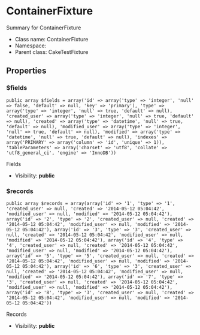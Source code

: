 ContainerFixture
===============

Summary for ContainerFixture




* Class name: ContainerFixture
* Namespace: 
* Parent class: CakeTestFixture





Properties
----------


### $fields

    public array $fields = array('id' => array('type' => 'integer', 'null' => false, 'default' => null, 'key' => 'primary'), 'type' => array('type' => 'integer', 'null' => true, 'default' => null), 'created_user' => array('type' => 'integer', 'null' => true, 'default' => null), 'created' => array('type' => 'datetime', 'null' => true, 'default' => null), 'modified_user' => array('type' => 'integer', 'null' => true, 'default' => null), 'modified' => array('type' => 'datetime', 'null' => true, 'default' => null), 'indexes' => array('PRIMARY' => array('column' => 'id', 'unique' => 1)), 'tableParameters' => array('charset' => 'utf8', 'collate' => 'utf8_general_ci', 'engine' => 'InnoDB'))

Fields



* Visibility: **public**


### $records

    public array $records = array(array('id' => '1', 'type' => '1', 'created_user' => null, 'created' => '2014-05-12 05:04:42', 'modified_user' => null, 'modified' => '2014-05-12 05:04:42'), array('id' => '2', 'type' => '2', 'created_user' => null, 'created' => '2014-05-12 05:04:42', 'modified_user' => null, 'modified' => '2014-05-12 05:04:42'), array('id' => '3', 'type' => '3', 'created_user' => null, 'created' => '2014-05-12 05:04:42', 'modified_user' => null, 'modified' => '2014-05-12 05:04:42'), array('id' => '4', 'type' => '4', 'created_user' => null, 'created' => '2014-05-12 05:04:42', 'modified_user' => null, 'modified' => '2014-05-12 05:04:42'), array('id' => '5', 'type' => '5', 'created_user' => null, 'created' => '2014-05-12 05:04:42', 'modified_user' => null, 'modified' => '2014-05-12 05:04:42'), array('id' => '6', 'type' => '3', 'created_user' => null, 'created' => '2014-05-12 05:04:42', 'modified_user' => null, 'modified' => '2014-05-12 05:04:42'), array('id' => '7', 'type' => '3', 'created_user' => null, 'created' => '2014-05-12 05:04:42', 'modified_user' => null, 'modified' => '2014-05-12 05:04:42'), array('id' => '8', 'type' => '3', 'created_user' => null, 'created' => '2014-05-12 05:04:42', 'modified_user' => null, 'modified' => '2014-05-12 05:04:42'))

Records



* Visibility: **public**



